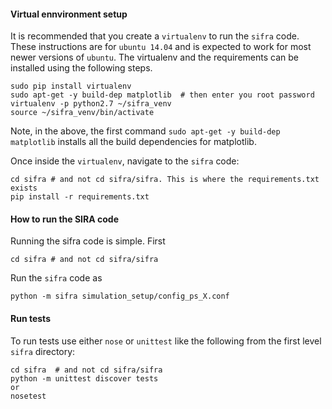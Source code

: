 #### Virtual ennvironment setup
It is recommended that you create a `virtualenv` to run the `sifra` code. These instructions are for `ubuntu 14.04` and is expected to work for most newer versions of `ubuntu`. The virtualenv and the requirements can be installed using the following steps.

    sudo pip install virtualenv
    sudo apt-get -y build-dep matplotlib  # then enter you root password
    virtualenv -p python2.7 ~/sifra_venv
    source ~/sifra_venv/bin/activate

Note, in the above, the first command `sudo apt-get -y build-dep matplotlib` installs all the build dependencies for matplotlib.

Once inside the `virtualenv`, navigate to the `sifra` code:
    
    cd sifra # and not cd sifra/sifra. This is where the requirements.txt exists
    pip install -r requirements.txt

#### How to run the SIRA code

Running the sifra code is simple. First
    
    cd sifra # and not cd sifra/sifra

Run the `sifra` code as
    
    python -m sifra simulation_setup/config_ps_X.conf

#### Run tests
To run tests use either `nose` or `unittest` like the following from the first level `sifra` directory:
    
    cd sifra  # and not cd sifra/sifra
    python -m unittest discover tests
    or
    nosetest
